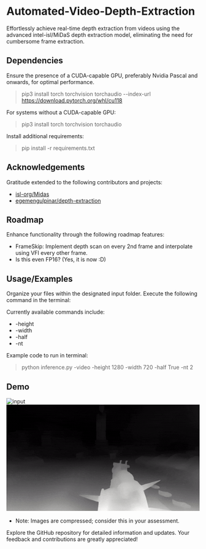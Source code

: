


# Automated-Video-Depth-Extraction 
Effortlessly achieve real-time depth extraction from videos using the advanced intel-isl/MiDaS depth extraction model, eliminating the need for cumbersome frame extraction.

## Dependencies
Ensure the presence of a CUDA-capable GPU, preferably Nvidia Pascal and onwards, for optimal performance.
 > pip3 install torch torchvision torchaudio --index-url https://download.pytorch.org/whl/cu118

For systems without a CUDA-capable GPU:
 > pip3 install torch torchvision torchaudio

Install additional requirements:
 > pip install -r requirements.txt

## Acknowledgements
Gratitude extended to the following contributors and projects:
 - [isl-org/Midas](https://github.com/isl-org/MiDaS)
 - [egemengulpinar/depth-extraction](https://github.com/egemengulpinar/depth-extraction)

## Roadmap
Enhance functionality through the following roadmap features:

- FrameSkip: Implement depth scan on every 2nd frame and interpolate using VFI every other frame.
- Is this even FP16? (Yes, it is now :D)

## Usage/Examples
Organize your files within the designated input folder. Execute the following command in the terminal:

Currently available commands include:

- -height
- -width
- -half
- -nt

Example code to run in terminal:
 > python inference.py -video -height 1280 -width 720 -half True -nt 2

## Demo

![input](https://github.com/NevermindNilas/Automated-Video-Depth-Extraction/blob/main/input/input.gif)![output](https://github.com/NevermindNilas/Automated-Video-Depth-Extraction/blob/main/output/output.gif)

 - Note: Images are compressed; consider this in your assessment.

Explore the GitHub repository for detailed information and updates. Your feedback and contributions are greatly appreciated!